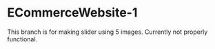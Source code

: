 # ECommerceWebsite-1
This branch is for making slider using 5 images. Currently not properly functional.

